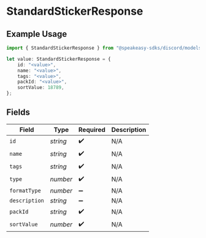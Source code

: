 # StandardStickerResponse

## Example Usage

```typescript
import { StandardStickerResponse } from "@speakeasy-sdks/discord/models/components";

let value: StandardStickerResponse = {
    id: "<value>",
    name: "<value>",
    tags: "<value>",
    packId: "<value>",
    sortValue: 18789,
};
```

## Fields

| Field              | Type               | Required           | Description        |
| ------------------ | ------------------ | ------------------ | ------------------ |
| `id`               | *string*           | :heavy_check_mark: | N/A                |
| `name`             | *string*           | :heavy_check_mark: | N/A                |
| `tags`             | *string*           | :heavy_check_mark: | N/A                |
| `type`             | *number*           | :heavy_check_mark: | N/A                |
| `formatType`       | *number*           | :heavy_minus_sign: | N/A                |
| `description`      | *string*           | :heavy_minus_sign: | N/A                |
| `packId`           | *string*           | :heavy_check_mark: | N/A                |
| `sortValue`        | *number*           | :heavy_check_mark: | N/A                |